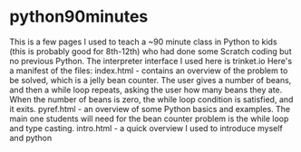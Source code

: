 # python90minutes
This is a few pages I used to teach a ~90 minute class in Python to kids (this is probably good for 8th-12th) who had done some Scratch coding but no previous Python. 
The interpreter interface I used here is trinket.io
Here's a manifest of the files:
    index.html - contains an overview of the problem to be solved, which is a jelly bean counter. The user gives a number of beans, and then a while loop repeats, asking the user how many beans they ate. When the number of beans is zero, the while loop condition is satisfied, and it exits. 
    pyref.html - an overview of some Python basics and examples. The main one students will need for the bean counter problem is the while loop and type casting. 
    intro.html - a quick overview I used to introduce myself and python
    
